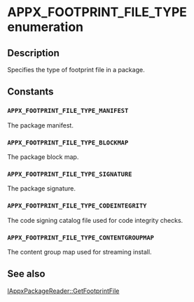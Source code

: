 # APPX_FOOTPRINT_FILE_TYPE enumeration

## Description

Specifies the type of footprint file in a package.

## Constants

### `APPX_FOOTPRINT_FILE_TYPE_MANIFEST`

The package manifest.

### `APPX_FOOTPRINT_FILE_TYPE_BLOCKMAP`

The package block map.

### `APPX_FOOTPRINT_FILE_TYPE_SIGNATURE`

The package signature.

### `APPX_FOOTPRINT_FILE_TYPE_CODEINTEGRITY`

The code signing catalog file used for code integrity checks.

### `APPX_FOOTPRINT_FILE_TYPE_CONTENTGROUPMAP`

The content group map used for streaming install.

## See also

[IAppxPackageReader::GetFootprintFile](https://learn.microsoft.com/windows/desktop/api/appxpackaging/nf-appxpackaging-iappxpackagereader-getfootprintfile)